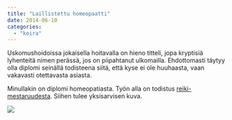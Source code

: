 ```yaml
---
title: "Laillistettu homeopaatti"
date: 2014-06-10
categories: 
  - "koira"
---
```


Uskomushoidoissa jokaisella hoitavalla on hieno titteli, jopa kryptisiä lyhenteitä nimen perässä, jos on piipahtanut ulkomailla. Ehdottomasti täytyy olla diplomi seinällä todisteena siitä, että kyse ei ole huuhaasta, vaan vakavasti otettavasta asiasta.

Minullakin on diplomi homeopatiasta. Työn alla on todistus [reiki-mestaruudesta](https://www.katiska.eu/terveys/uskomushoidot/reiki/ "Reiki"). Siihen tulee yksisarvisen kuva.

![](images/laillistettu-homeopaatti.png)
